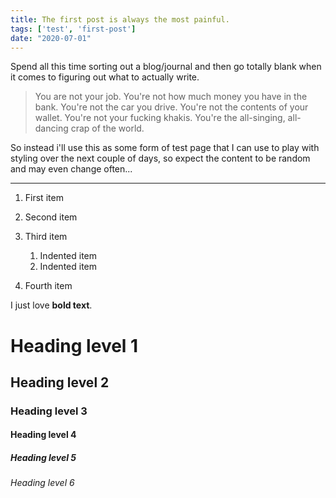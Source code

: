 ```yaml
---
title: The first post is always the most painful.
tags: ['test', 'first-post']
date: "2020-07-01"
---
```


Spend all this time sorting out a blog/journal and then go totally blank when it comes to figuring out what to actually write.

> You are not your job.
> You're not how much money you have in the bank.
> You're not the car you drive.
> You're not the contents of your wallet.
> You're not your fucking khakis.
> You're the all-singing, all-dancing crap of the world.

So instead i'll use this as some form of test page that I can use to play with styling over the next couple of days, so expect the content to be random and may even change often...

***

1. First item
2. Second item
3. Third item
    1. Indented item
    2. Indented item
4. Fourth item

    <html>
      <head>
      </head>
    </html>

I just love **bold text**.

# Heading level 1
## Heading level 2
### Heading level 3
#### Heading level 4
##### Heading level 5
###### Heading level 6
